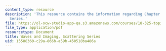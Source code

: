 ```yaml
---
content_type: resource
description: 'This resource contains the information regarding Chapter 3: Scattering
  Series.'
file: https://ol-ocw-studio-app-qa.s3.amazonaws.com/courses/18-325-topics-in-applied-mathematics-waves-and-imaging-fall-2015/15588369c29a866ba59b450518ba486a_MIT18_325F15_Chapter3.pdf
file_type: application/pdf
resourcetype: Document
title: Waves and Imaging, Scattering Series
uid: 15588369-c29a-866b-a59b-450518ba486a
---
```

